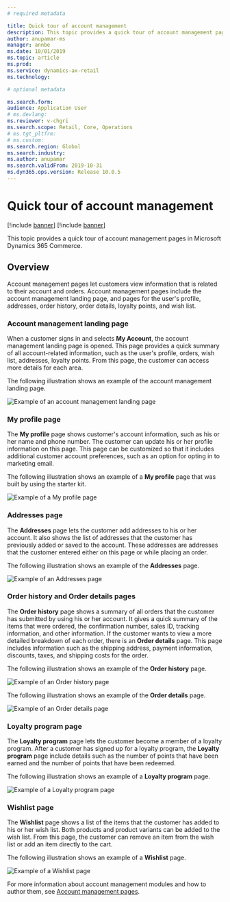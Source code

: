 ```yaml
---
# required metadata

title: Quick tour of account management
description: This topic provides a quick tour of account management pages in Microsoft Dynamics 365 Commerce.
author: anupamar-ms
manager: annbe
ms.date: 10/01/2019
ms.topic: article
ms.prod: 
ms.service: dynamics-ax-retail
ms.technology: 

# optional metadata

ms.search.form:  
audience: Application User
# ms.devlang: 
ms.reviewer: v-chgri
ms.search.scope: Retail, Core, Operations
# ms.tgt_pltfrm: 
# ms.custom: 
ms.search.region: Global
ms.search.industry: 
ms.author: anupamar
ms.search.validFrom: 2019-10-31
ms.dyn365.ops.version: Release 10.0.5
---
```


# Quick tour of account management

[!include [banner](includes/preview-banner.md)]
[!include [banner](includes/banner.md)]

This topic provides a quick tour of account management pages in Microsoft Dynamics 365 Commerce.

## Overview

Account management pages let customers view information that is related to their account and orders. Account management pages include the account management landing page, and pages for the user's profile, addresses, order history, order details, loyalty points, and wish list.

### Account management landing page

When a customer signs in and selects **My Account**, the account management landing page is opened. This page provides a quick summary of all account-related information, such as the user's profile, orders, wish list, addresses, loyalty points. From this page, the customer can access more details for each area.

The following illustration shows an example of the account management landing page.

![Example of an account management landing page](./media/Account-Management.PNG)

### My profile page

The **My profile** page shows customer's account information, such as his or her name and phone number. The customer can update his or her profile information on this page. This page can be customized so that it includes additional customer account preferences, such as an option for opting in to marketing email.

The following illustration shows an example of a **My profile** page that was built by using the starter kit.

![Example of a My profile page](./media/Account-Management-MyProfile.PNG)

### Addresses page

The **Addresses** page lets the customer add addresses to his or her account. It also shows the list of addresses that the customer has previously added or saved to the account. These addresses are addresses that the customer entered either on this page or while placing an order.

The following illustration shows an example of the **Addresses** page.

![Example of an Addresses page](./media/Account-Management-Address.png)

### Order history and Order details pages

The **Order history** page shows a summary of all orders that the customer has submitted by using his or her account. It gives a quick summary of the items that were ordered, the confirmation number, sales ID, tracking information, and other information. If the customer wants to view a more detailed breakdown of each order, there is an **Order details** page. This page includes information such as the shipping address, payment information, discounts, taxes, and shipping costs for the order.

The following illustration shows an example of the **Order history** page.

![Example of an Order history page](./media/Account-Management-OrderHistory.PNG)

The following illustration shows an example of the **Order details** page.

![Example of an Order details page](./media/Account-Management-OrderDetails.PNG)

### Loyalty program page

The **Loyalty program** page lets the customer become a member of a loyalty program. After a customer has signed up for a loyalty program, the **Loyalty program** page include details such as the number of points that have been earned and the number of points that have been redeemed.

The following illustration shows an example of a **Loyalty program** page.

![Example of a Loyalty program page](./media/Account-Management-Loyalty.PNG)

### Wishlist page

The **Wishlist** page shows a list of the items that the customer has added to his or her wish list. Both products and product variants can be added to the wish list. From this page, the customer can remove an item from the wish list or add an item directly to the cart.

The following illustration shows an example of a **Wishlist** page.

![Example of a Wishlist page](./media/Account-Management-Wishlist.PNG)

For more information about account management modules and how to author them, see [Account management pages](account-management.md).
